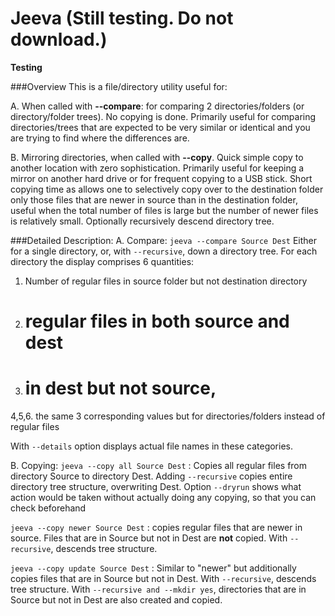 # Jeeva  (Still testing. Do not download.)
**Testing**

###Overview
This is a file/directory utility useful for:

A. When called with **--compare**: for comparing 2 directories/folders (or directory/folder trees). No copying is done. 
Primarily useful for comparing directories/trees that are expected to be very similar or identical and you are trying to find where the differences are.

B. Mirroring directories, when called with **--copy**. Quick simple copy to another location with zero sophistication. Primarily useful for keeping a mirror on another hard drive or for frequent copying to a USB stick. Short copying time as allows one to selectively copy over to the destination folder only those files that are newer in source than in the destination folder, useful when the total number of files is large but the number of newer files is relatively small. Optionally recursively descend directory tree.


###Detailed Description:
A. Compare: 
`jeeva --compare Source Dest`  Either for a single directory, or, with `--recursive`, down a directory tree. For each directory the display comprises 6 quantities:
   1. Number of  regular files in source folder but not destination directory
   2. # regular files in both source and dest
   3. # in dest but not source, 
   4,5,6. the same 3 corresponding values but for directories/folders instead of regular files

With `--details` option displays actual file names in these categories.

B. Copying:
`jeeva --copy all Source Dest` : Copies all regular files from directory Source to directory Dest. Adding `--recursive` copies entire directory tree structure, overwriting Dest.
Option `--dryrun` shows what action would be taken without actually doing any copying, so that you can check beforehand 

`jeeva --copy newer Source Dest`  : copies regular files that are newer in source. Files that are in Source but not in Dest are **not** copied. With `--recursive`, descends tree structure.

`jeeva --copy update Source Dest` : Similar to "newer" but additionally copies files that are in Source but not in Dest.  With `--recursive`, descends tree structure. With `--recursive and --mkdir yes`, directories that are in Source but not in Dest are also created and copied. 
